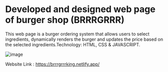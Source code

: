 # Developed and designed web page of burger shop (BRRRGRRR)
This web page is a burger ordering system that allows users to select ingredients, dynamically renders the burger and updates the price based on the selected ingredients.Technology: HTML, CSS & JAVASCRIPT.

![image](https://github.com/prasadgondake/BrrrGrrr/assets/111221220/6da4751e-06c2-4e93-bbcb-56b639fc20e2)

Website Link : https://brrrgrrrking.netlify.app/
